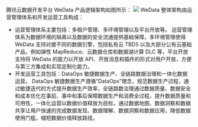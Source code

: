﻿腾讯云数据开发平台 WeData 产品逻辑架构如图所示：
![](https://qcloudimg.tencent-cloud.cn/raw/60528e7a87c231c0aac9671880cb7e6f.png)
WeData 整体架构由运营管理体系和开发运营工具构成：
- 运营管理体系主要包括：多租户管理、多环境管理以及平台开放等。
运营管理体系为数据环境的隔离以及数据的安全流通提供基础保障，多环境管理使得 WeData 支持对接不同的数据引擎，包括私有云 TBDS 以及大部分公有云基础产品，例如弹性 MapReduce、云数据仓库和数据湖计算 DLC 等，平台开放支持将 WeData 的能力以开放 API、开放消息和插件的形式对用户开放，方便与第三方集成和实现定制化能力。
- 开发运营工具包括：DataOps 敏捷数据生产、全链路数据治理和一体化数据运营。
DataOps 敏捷数据生产遵循“DataOps”理念，规范数据生产过程，通过敏捷迭代的方式提升数据生产效率，全链路数治理通过数据质量、数据安全和成本优化在事前、事中和事后保障数据生产和消费全过程，提升数据质量和可用性，一体化运营以数据价值释放为目标，通过数据地图、数据洞察和数据共享让用户快速的完成数据发现、数据理解、数据洞察和数据应用，降低数据使用门槛，缩短数据价值释放路径。
